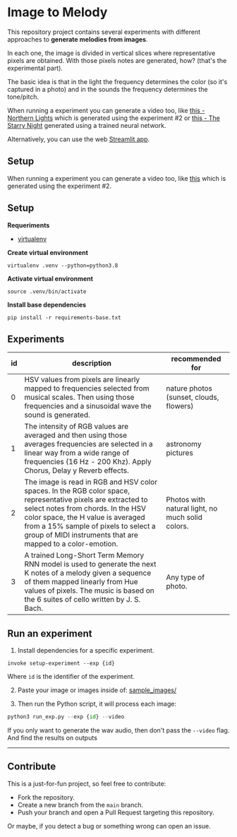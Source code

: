 # Image to Melody

This repository project contains several experiments with different approaches to **generate melodies from images**.

In each one, the image is divided in vertical slices where representative pixels are obtained. With those pixels notes are generated, how? (that's the experimental part).

The basic idea is that in the light the frequency determines the color (so it's captured in a photo) and in the sounds the frequency determines the tone/pitch.

When running a experiment you can generate a video too, like [this - Northern Lights](https://youtu.be/fh1Ca0vpPEI) which is generated using the experiment #2 or [this - The Starry Night](https://youtu.be/2mMM9h8iYG4) generated using a trained neural network.

Alternatively, you can use the web [Streamlit app](https://dbetm-image-2-melody-web-app-eydksr.streamlit.app/).


## Setup

When running a experiment you can generate a video too, like [this](https://youtu.be/fh1Ca0vpPEI) which is generated using the experiment #2.


## Setup

**Requeriments**

- [virtualenv](https://virtualenv.pypa.io/en/latest/)

**Create virtual environment**

`virtualenv .venv --python=python3.8`

**Activate virtual environment**

`source .venv/bin/activate`

**Install base dependencies**

`pip install -r requirements-base.txt`


## Experiments

| id | description                                                                                                                                                                                                                                                                                   | recommended for                                  |
|----|-----------------------------------------------------------------------------------------------------------------------------------------------------------------------------------------------------------------------------------------------------------------------------------------------|--------------------------------------------------|
| 0  | HSV values from pixels are linearly mapped to frequencies selected from musical scales. Then using those frequencies and a sinusoidal wave the sound is generated.                                                                                                                            | nature photos (sunset, clouds, flowers)          |
| 1  | The intensity of RGB values are averaged and then using those averages frequencies are selected in a linear way from a wide range of frequencies (16 Hz - 200 Khz). Apply Chorus, Delay y Reverb effects.                                                                                     | astronomy pictures                               |
| 2  | The image is read in RGB and HSV color spaces. In the RGB color space, representative pixels are extracted to select notes from chords. In the HSV color space, the H value is averaged from a 15% sample of pixels to select a group of MIDI instruments that are mapped to a color-emotion. | Photos with natural light, no much solid colors. |
| 3  | A trained Long-Short Term Memory RNN model is used to generate the next K notes of a melody given a sequence of them mapped linearly from Hue values of pixels. The music is based on the 6 suites of cello written by J. S. Bach.                                                            | Any type of photo.                               |


## Run an experiment

1) Install dependencies for a specific experiment.

`invoke setup-experiment --exp {id}`

Where `id` is the identifier of the experiment. 

2) Paste your image or images inside of: [sample_images/](sample_images/)

2) Then run the Python script, it will process each image:

```python
python3 run_exp.py --exp {id} --video
```

If you only want to generate the wav audio, then don't pass the `--video` flag.
And find the results on outputs

---------------------

## Contribute

This is a just-for-fun project, so feel free to contribute:
- Fork the repository.
- Create a new branch from the `main` branch.
- Push your branch and open a Pull Request targeting this repository.

Or maybe, if you detect a bug or something wrong can open an issue.
